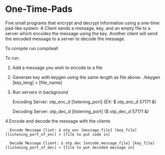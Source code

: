 # One-Time-Pads
Five small programs that encrypt and decrypt information using a one-time pad-like system. A Client sends a message, key, and an empty file to a server which encodes the message using the key. Another client will send the encoded message to a server to decode the message. 


To compile run compileall 

To run: 
1. Add a message you wish to encode to a file
2. Generate key with keygen using the same length as file above:
  ./keygen [key_leng] > [file_name]

3. Run servers in background

      Encoding Server: otp_enc_d [listening_port] (EX: $ otp_enc_d 57171 &) 
  
      Decoding Server: otp_dec_d [listening_port] ($ otp_dec_d 57171 &)    
 
 
 4.Encode and decode the message with the clients
 
      Encode Message Cliet: $ otp_enc [message_file] [key_file] [listening_port_of_enc] > [file to put code in]
  
      Decode Message Client: $ otp_dec [encode_message_file] [key_file] [listening_port_of_dec] > [file to put decoded message in]
  
  
